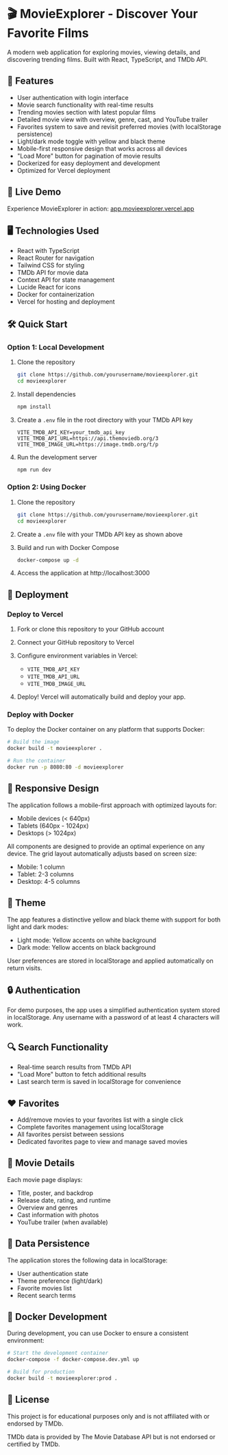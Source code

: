 # 🎬 MovieExplorer - Discover Your Favorite Films

A modern web application for exploring movies, viewing details, and discovering trending films. Built with React, TypeScript, and TMDb API.

## 🚀 Features

- User authentication with login interface
- Movie search functionality with real-time results
- Trending movies section with latest popular films
- Detailed movie view with overview, genre, cast, and YouTube trailer
- Favorites system to save and revisit preferred movies (with localStorage persistence)
- Light/dark mode toggle with yellow and black theme
- Mobile-first responsive design that works across all devices
- "Load More" button for pagination of movie results
- Dockerized for easy deployment and development
- Optimized for Vercel deployment

## 📱 Live Demo

Experience MovieExplorer in action: [app.movieexplorer.vercel.app](https://app.movieexplorer.vercel.app)

## 🖥️ Technologies Used

- React with TypeScript
- React Router for navigation
- Tailwind CSS for styling
- TMDb API for movie data
- Context API for state management
- Lucide React for icons
- Docker for containerization
- Vercel for hosting and deployment

## 🛠️ Quick Start

### Option 1: Local Development

1. Clone the repository
   ```bash
   git clone https://github.com/yourusername/movieexplorer.git
   cd movieexplorer
   ```

2. Install dependencies
   ```bash
   npm install
   ```

3. Create a `.env` file in the root directory with your TMDb API key
   ```
   VITE_TMDB_API_KEY=your_tmdb_api_key
   VITE_TMDB_API_URL=https://api.themoviedb.org/3
   VITE_TMDB_IMAGE_URL=https://image.tmdb.org/t/p
   ```

4. Run the development server
   ```bash
   npm run dev
   ```

### Option 2: Using Docker

1. Clone the repository
   ```bash
   git clone https://github.com/yourusername/movieexplorer.git
   cd movieexplorer
   ```

2. Create a `.env` file with your TMDb API key as shown above

3. Build and run with Docker Compose
   ```bash
   docker-compose up -d
   ```

4. Access the application at http://localhost:3000

## 🚢 Deployment

### Deploy to Vercel

1. Fork or clone this repository to your GitHub account

2. Connect your GitHub repository to Vercel
   
3. Configure environment variables in Vercel:
   - `VITE_TMDB_API_KEY`
   - `VITE_TMDB_API_URL`
   - `VITE_TMDB_IMAGE_URL`

4. Deploy! Vercel will automatically build and deploy your app.

### Deploy with Docker

To deploy the Docker container on any platform that supports Docker:

```bash
# Build the image
docker build -t movieexplorer .

# Run the container
docker run -p 8080:80 -d movieexplorer
```

## 📱 Responsive Design

The application follows a mobile-first approach with optimized layouts for:
- Mobile devices (< 640px)
- Tablets (640px - 1024px) 
- Desktops (> 1024px)

All components are designed to provide an optimal experience on any device. The grid layout automatically adjusts based on screen size:
- Mobile: 1 column
- Tablet: 2-3 columns
- Desktop: 4-5 columns

## 🎨 Theme

The app features a distinctive yellow and black theme with support for both light and dark modes:

- Light mode: Yellow accents on white background
- Dark mode: Yellow accents on black background

User preferences are stored in localStorage and applied automatically on return visits.

## 🔒 Authentication

For demo purposes, the app uses a simplified authentication system stored in localStorage. Any username with a password of at least 4 characters will work.

## 🔍 Search Functionality

- Real-time search results from TMDb API
- "Load More" button to fetch additional results
- Last search term is saved in localStorage for convenience

## ❤️ Favorites

- Add/remove movies to your favorites list with a single click
- Complete favorites management using localStorage
- All favorites persist between sessions
- Dedicated favorites page to view and manage saved movies

## 🎥 Movie Details

Each movie page displays:

- Title, poster, and backdrop
- Release date, rating, and runtime
- Overview and genres
- Cast information with photos
- YouTube trailer (when available)

## 🔄 Data Persistence

The application stores the following data in localStorage:
- User authentication state
- Theme preference (light/dark)
- Favorite movies list
- Recent search terms

## 🧪 Docker Development

During development, you can use Docker to ensure a consistent environment:

```bash
# Start the development container
docker-compose -f docker-compose.dev.yml up

# Build for production
docker build -t movieexplorer:prod .
```

## 📝 License

This project is for educational purposes only and is not affiliated with or endorsed by TMDb.

TMDb data is provided by The Movie Database API but is not endorsed or certified by TMDb.
